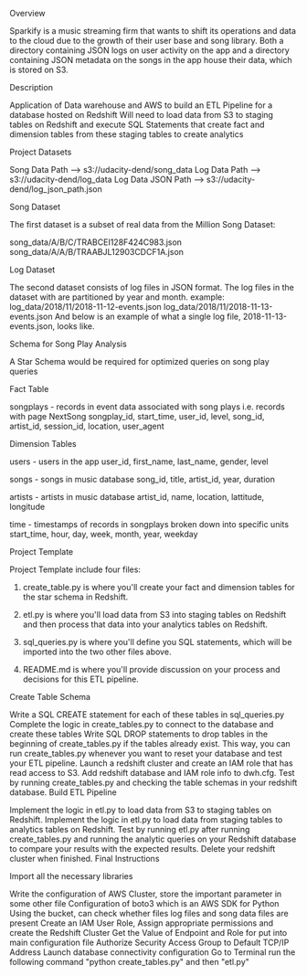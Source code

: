 Overview 

Sparkify is a music streaming firm that wants to shift its operations and data to the cloud due to the growth of their user base and song library. Both a directory containing JSON logs on user activity on the app and a directory containing JSON metadata on the songs in the app house their data, which is stored on S3.

Description

Application of Data warehouse and AWS to build an ETL Pipeline for a database hosted on Redshift Will need to load data from S3 to staging tables on Redshift and execute SQL Statements that create fact and dimension tables from these staging tables to create analytics

Project Datasets

Song Data Path --> s3://udacity-dend/song_data Log Data Path --> s3://udacity-dend/log_data Log Data JSON Path --> s3://udacity-dend/log_json_path.json

Song Dataset

The first dataset is a subset of real data from the Million Song Dataset:

song_data/A/B/C/TRABCEI128F424C983.json song_data/A/A/B/TRAABJL12903CDCF1A.json



Log Dataset

The second dataset consists of log files in JSON format. The log files in the dataset with are partitioned by year and month.
example:
log_data/2018/11/2018-11-12-events.json log_data/2018/11/2018-11-13-events.json
And below is an example of what a single log file, 2018-11-13-events.json, looks like.



Schema for Song Play Analysis

A Star Schema would be required for optimized queries on song play queries

Fact Table

songplays - records in event data associated with song plays i.e. records with page NextSong songplay_id, start_time, user_id, level, song_id, artist_id, session_id, location, user_agent

Dimension Tables

users - users in the app user_id, first_name, last_name, gender, level

songs - songs in music database song_id, title, artist_id, year, duration

artists - artists in music database artist_id, name, location, lattitude, longitude

time - timestamps of records in songplays broken down into specific units start_time, hour, day, week, month, year, weekday

Project Template

Project Template include four files:

1. create_table.py is where you'll create your fact and dimension tables for the star schema in Redshift.

2. etl.py is where you'll load data from S3 into staging tables on Redshift and then process that data into your analytics tables on Redshift.

3. sql_queries.py is where you'll define you SQL statements, which will be imported into the two other files above.

4. README.md is where you'll provide discussion on your process and decisions for this ETL pipeline.

Create Table Schema

Write a SQL CREATE statement for each of these tables in sql_queries.py
Complete the logic in create_tables.py to connect to the database and create these tables
Write SQL DROP statements to drop tables in the beginning of create_tables.py if the tables already exist. This way, you can run create_tables.py whenever you want to reset your database and test your ETL pipeline.
Launch a redshift cluster and create an IAM role that has read access to S3.
Add redshift database and IAM role info to dwh.cfg.
Test by running create_tables.py and checking the table schemas in your redshift database.
Build ETL Pipeline

Implement the logic in etl.py to load data from S3 to staging tables on Redshift.
Implement the logic in etl.py to load data from staging tables to analytics tables on Redshift.
Test by running etl.py after running create_tables.py and running the analytic queries on your Redshift database to compare your results with the expected results.
Delete your redshift cluster when finished.
Final Instructions

Import all the necessary libraries

Write the configuration of AWS Cluster, store the important parameter in some other file
Configuration of boto3 which is an AWS SDK for Python
Using the bucket, can check whether files log files and song data files are present
Create an IAM User Role, Assign appropriate permissions and create the Redshift Cluster
Get the Value of Endpoint and Role for put into main configuration file
Authorize Security Access Group to Default TCP/IP Address
Launch database connectivity configuration
Go to Terminal run the following command "python create_tables.py" and then "etl.py"
